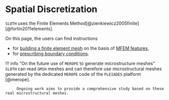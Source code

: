 # __Spatial Discretization__ 

`SLOTH` uses the Finite Elements Method[@zienkiewicz2005finite] [@fortin2011elements]. 

On this page, the users can find instructions 

- for [building a finite element mesh](Meshing/index.md) on the basis of [MFEM features](https://mfem.org/features/),
- for [prescribing boundary conditions](BoundaryConditions/index.md). 

!!! info "On the future use of `MEROPE` to generate microstructure meshes"
         `SLOTH` can read `GMSH` meshes and can therefore use microstructural meshes generated by the dedicated `MEROPE` code of the `PLEIADES` platform [@merope].

         Ongoing work aims to provide a comprehensive study based on these real microstructural meshes.
